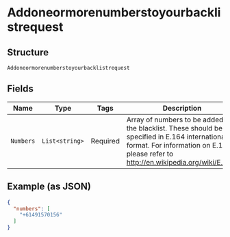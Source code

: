 
# Addoneormorenumberstoyourbacklistrequest

## Structure

`Addoneormorenumberstoyourbacklistrequest`

## Fields

| Name | Type | Tags | Description |
|  --- | --- | --- | --- |
| `Numbers` | `List<string>` | Required | Array of numbers to be added to the blacklist. These should be specified in E.164 international format. For information on E.164, please refer to http://en.wikipedia.org/wiki/E.164. |

## Example (as JSON)

```json
{
  "numbers": [
    "+61491570156"
  ]
}
```


